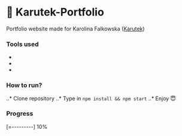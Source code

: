 # 🎀 Karutek-Portfolio
Portfolio website made for Karolina Falkowska ([Karutek](https://www.instagram.com/karuutek/))

### Tools used
- [react]: https://github.com/facebook/react
- [react-materialize]: https://github.com/react-materialize/react-materialize
- [react-router-dom]: https://github.com/ReactTraining/react-router

### How to run?
..* Clone repository
..* Type in `npm install && npm start`
..* Enjoy 😇

### Progress
[=---------] 10%